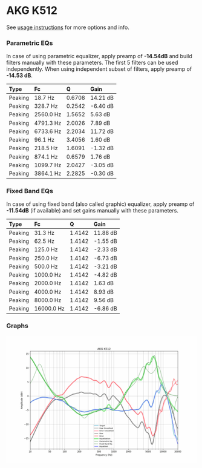 # AKG K512
See [usage instructions](https://github.com/jaakkopasanen/AutoEq#usage) for more options and info.

### Parametric EQs
In case of using parametric equalizer, apply preamp of **-14.54dB** and build filters manually
with these parameters. The first 5 filters can be used independently.
When using independent subset of filters, apply preamp of **-14.53 dB**.

| Type    | Fc        |      Q | Gain     |
|:--------|:----------|:-------|:---------|
| Peaking | 18.7 Hz   | 0.6708 | 14.21 dB |
| Peaking | 328.7 Hz  | 0.2542 | -6.40 dB |
| Peaking | 2560.0 Hz | 1.5652 | 5.63 dB  |
| Peaking | 4791.3 Hz | 2.0026 | 7.89 dB  |
| Peaking | 6733.6 Hz | 2.2034 | 11.72 dB |
| Peaking | 96.1 Hz   | 3.4056 | 1.60 dB  |
| Peaking | 218.5 Hz  | 1.6091 | -1.32 dB |
| Peaking | 874.1 Hz  | 0.6579 | 1.76 dB  |
| Peaking | 1099.7 Hz | 2.0427 | -3.05 dB |
| Peaking | 3864.1 Hz | 2.2825 | -0.30 dB |

### Fixed Band EQs
In case of using fixed band (also called graphic) equalizer, apply preamp of **-11.54dB**
(if available) and set gains manually with these parameters.

| Type    | Fc         |      Q | Gain     |
|:--------|:-----------|:-------|:---------|
| Peaking | 31.3 Hz    | 1.4142 | 11.88 dB |
| Peaking | 62.5 Hz    | 1.4142 | -1.55 dB |
| Peaking | 125.0 Hz   | 1.4142 | -2.33 dB |
| Peaking | 250.0 Hz   | 1.4142 | -6.73 dB |
| Peaking | 500.0 Hz   | 1.4142 | -3.21 dB |
| Peaking | 1000.0 Hz  | 1.4142 | -4.82 dB |
| Peaking | 2000.0 Hz  | 1.4142 | 1.63 dB  |
| Peaking | 4000.0 Hz  | 1.4142 | 8.93 dB  |
| Peaking | 8000.0 Hz  | 1.4142 | 9.56 dB  |
| Peaking | 16000.0 Hz | 1.4142 | -6.86 dB |

### Graphs
![](./AKG%20K512.png)